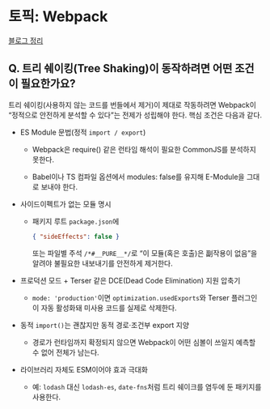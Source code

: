 # 토픽: Webpack

[블로그 정리](https://yoolllog.tistory.com/47)

## Q. 트리 쉐이킹(Tree Shaking)이 동작하려면 어떤 조건이 필요한가요?

트리 쉐이킹(사용하지 않는 코드를 번들에서 제거)이 제대로 작동하려면 Webpack이 “정적으로 안전하게 분석할 수 있다”는 전제가 성립해야 한다. 핵심 조건은 다음과 같다.

- ES Module 문법(정적 `import / export`)

    - Webpack은 require() 같은 런타임 해석이 필요한 CommonJS를 분석하지 못한다.

    - Babel이나 TS 컴파일 옵션에서 modules: false를 유지해 E-Module을 그대로 보내야 한다.

- 사이드이펙트가 없는 모듈 명시

    - 패키지 루트 `package.json`에

      ```json
      { "sideEffects": false }
      ```

      또는 파일별 주석 `/*#__PURE__*/`로 “이 모듈(혹은 호출)은 副작용이 없음”을 알려야 불필요한 내보내기를 안전하게 제거한다.

- 프로덕션 모드 + Terser 같은 DCE(Dead Code Elimination) 지원 압축기

    - `mode: 'production'`이면 `optimization.usedExports`와 Terser 플러그인이 자동 활성화돼 미사용 코드를 실제로 삭제한다.

- 동적 `import()`는 괜찮지만 동적 경로·조건부 export 지양

    - 경로가 런타임까지 확정되지 않으면 Webpack이 어떤 심볼이 쓰일지 예측할 수 없어 전체가 남는다.

- 라이브러리 자체도 ESM이어야 효과 극대화

    - 예: `lodash` 대신 `lodash-es`, `date-fns`처럼 트리 쉐이크를 염두에 둔 패키지를 사용한다.
    